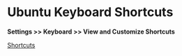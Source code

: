 # Ubuntu Keyboard Shortcuts

**Settings >> Keyboard >> View and Customize Shortcuts**

[Shortcuts](shortcuts.png)
